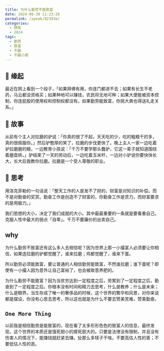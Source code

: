 ```yaml
---
title: 为什么勤劳不能致富
date: 2024-06-30 11:23:26
permalink: /speak/92393e/
categories:
  - 随笔
  - 2024
tags:
  - 勤劳
  - 致富
  - 不器
  - 不器小窝
---
```


## 🪽 缘起

最近在网上看到一个段子，「如果拜佛有用，你连门都进不去；如果有长生不老药，马云都没资格买；如果种地可以赚钱，农民将无地可种；如果大便能被资本控制，你连屁股的使用权和控制权都没有。如果勤劳能致富，你挑大粪也得送礼走关系。」

<!-- more -->

<InArticleAdsense
    data-ad-client="ca-pub-1725717718088510"
    data-ad-slot="7426219401">
</InArticleAdsense>

## 💬 故事

从前有个主人对拉磨的驴说：「你真的很了不起，天天吃的少，吃的粗粮干的多，真的很佩服你。」然后驴憨厚的笑了，拉磨的步伐更快了。晚上主人一家一边吃着驴拉磨磨的粮，一边教育小孩说：「千万不要学那头蠢驴，它这一辈子就知道围绕着磨盘转。」驴结束了一天的劳动后，一边吃着玉米杆，一边对小驴说你要快快长大，长大后我教你拉磨。拉磨是一个受人尊敬的职业。

## 🤔 思考

用洛克菲勒的一句话说：「整天工作的人是发不了财的，财富是对知识的补偿。而不是对勤奋的奖赏。勤奋工作是创造不了财富的，你勤奋工作是苦力，而财富要求的是用脑力。」

我们思想的大小，决定了我们成就的大小。其中最最重要的一条就是要看重自己。克服人性中最大的弱点「自卑」。千万不要廉价的出卖自己。

## why

为什么勤劳不致富还有这么多人去相信呢？因为世界上那一小撮富人必须要让你相信，如果连拉磨的驴都觉醒了，谁来拉磨；鸡都觉醒了，谁来下蛋。

所以勤劳必须能致富，要让普通的人相信勤劳能致富，不然谁拉磨；谁下蛋呢？即使有一小撮人因为意外让自己富裕了，也会被故意养肥的。

<InArticleAdsense
    data-ad-client="ca-pub-1725717718088510"
    data-ad-slot="7426219401">
</InArticleAdsense>

为什么勤劳不能致富？因为当贫穷达到一定程度之后，劳累到了一定程度之后，勤奋到了一定程度之后。你根本没有时间和精力去思考，什么是教养；什么是未来；什么是眼界。当生存成了唯一的奢侈品的时候，这个世界的繁华和风景，对你来说都是摆设，你没有心思去思考，所以这也就是为什么不要去赞美苦难，赞美勤奋。

## `One More Thing`

以前我是相信勤劳是能致富的，现在看了太多形形色色的致富人的信息，最终发现，这个世界的本质还是饿死胆小的撑死胆大的。只要是法律没有限制，并且没有伤害人的情况下，能赚钱就赶紧去赚。扯那么多犊子干啥。不要高估人性的善；不要低估人性的恶。

